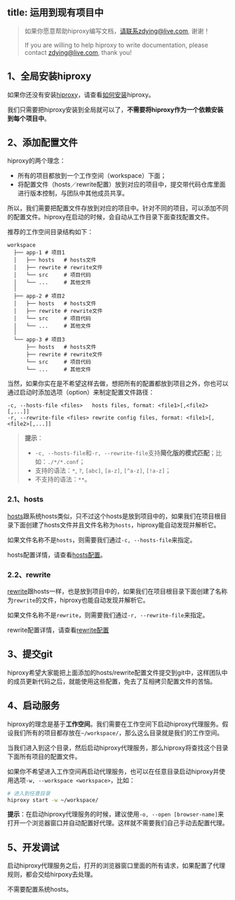 title: 运用到现有项目中
---

> 如果你愿意帮助hiproxy编写文档，请联系zdying@live.com, 谢谢！
>
> If you are willing to help hiproxy to write documentation, please contact zdying@live.com, thank you!

## 1、全局安装hiproxy

如果你还没有安装[hiproxy](https://github.com/hiproxy/hiproxy)，请查看[如何安装](./installation.html)hiproxy。

我们只需要把hiproxy安装到全局就可以了，**不需要将hiproxy作为一个依赖安装到每个项目中**。

## 2、添加配置文件

hiproxy的两个理念：

* 所有的项目都放到一个工作空间（workspace）下面；
* 将配置文件（hosts／rewrite配置）放到对应的项目中，提交带代码仓库里面进行版本控制，与团队中其他成员共享。

所以，我们需要把配置文件存放到对应的项目中。针对不同的项目，可以添加不同的配置文件。hiproxy在启动的时候，会自动从工作目录下面查找配置文件。

推荐的工作空间目录结构如下：

```
workspace
  ├── app-1 # 项目1
  │   ├── hosts   # hosts文件
  │   ├── rewrite # rewrite文件
  │   └── src     # 项目代码
  │   └── ...     # 其他文件
  │
  ├── app-2 # 项目2
  │   ├── hosts   # hosts文件
  │   ├── rewrite # rewrite文件
  │   └── src     # 项目代码
  │   └── ...     # 其他文件
  │
  └── app-3 # 项目3
      ├── hosts   # hosts文件
      ├── rewrite # rewrite文件
      └── src     # 项目代码
      └── ...     # 其他文件
```

当然，如果你实在是不希望这样去做，想把所有的配置都放到项目之外，你也可以通过启动时添加选项（option）来制定配置文件路径：

```
-c, --hosts-file <files>   hosts files, format: <file1>[,<file2>[,...]]
-r, --rewrite-file <files> rewrite config files, format: <file1>[,<file2>[,...]]
```

> **提示**：
>
> * `-c, --hosts-file`和`-r, --rewrite-file`支持**简化版的模式匹配**；比如：`./*/*.conf`；
> * 支持的语法：`*`, `?`, `[abc]`, `[a-z]`, `[^a-z]`, `[!a-z]`；
> * 不支持的语法：`**`。

### 2.1、hosts

[hosts](../configuration/hosts.html)跟系统hosts类似，只不过这个hosts是放到项目中的，如果我们在项目根目录下面创建了hosts文件并且文件名称为`hosts`，hiproxy能自动发现并解析它。

如果文件名称不是`hosts`，则需要我们通过`-c, --hosts-file`来指定。

hosts配置详情，请查看[hosts配置](../configuration/hosts.html)。

### 2.2、rewrite

[rewrite](../configuration/rewrite.html)跟hosts一样，也是放到项目中的，如果我们在项目根目录下面创建了名称为`rewrite`的文件，hiproxy也能自动发现并解析它。

如果文件名称不是`rewrite`，则需要我们通过`-r, --rewrite-file`来指定。

rewrite配置详情，请查看[rewrite配置](../configuration/rewrite.html)

## 3、提交git

hiproxy希望大家能把上面添加的hosts/rewrite配置文件提交到git中，这样团队中的成员更新代码之后，就能使用这些配置，免去了互相拷贝配置文件的苦恼。

## 4、启动服务

hiproxy的理念是基于**工作空间**。我们需要在工作空间下启动hiproxy代理服务。假设我们所有的项目都存放在`~/workspace/`，那么这么目录就是我们的工作空间。

当我们进入到这个目录，然后启动hiproxy代理服务，那么hiproxy将查找这个目录下面所有项目的配置文件。

如果你不希望进入工作空间再启动代理服务，也可以在任意目录启动hiproxy并使用选项`-w, --workspace <workspace>`，比如：

```bash
# 进入到任意目录
hiproxy start -w ~/workspace/
```

**提示**：在启动hiproxy代理服务的时候，建议使用`-o, --open [browser-name]`来打开一个浏览器窗口并自动配置好代理。这样就不需要我们自己手动去配置代理。

## 5、开发调试

启动hiproxy代理服务之后，打开的浏览器窗口里面的所有请求，如果配置了代理规则，都会交给hirpoxy去处理。

不需要配置系统hosts。
